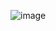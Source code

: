 ![image](https://user-images.githubusercontent.com/77010111/201861035-00897405-3be3-454f-a7fe-829366afb2cf.png)
